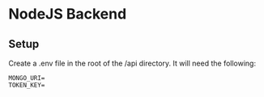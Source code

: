 # NodeJS Backend

## Setup
Create a .env file in the root of the /api directory. It will need the following:
```
MONGO_URI=
TOKEN_KEY=
```
